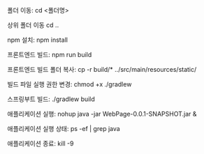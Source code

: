 폴더 이동: cd <폴더명>

상위 폴더 이동 cd ..

npm 설치: npm install

프론트엔드 빌드: npm run build

프론트엔드 빌드 폴더 복사: cp -r build/* ../src/main/resources/static/

빌드 파일 실행 권한 변경: chmod +x ./gradlew

스프링부트 빌드: ./gradlew build

애플리케이션 실행: nohup java -jar WebPage-0.0.1-SNAPSHOT.jar &

애플리케이션 실행 상태: ps -ef | grep java

애플리케이션 종료: kill -9 <PID>
